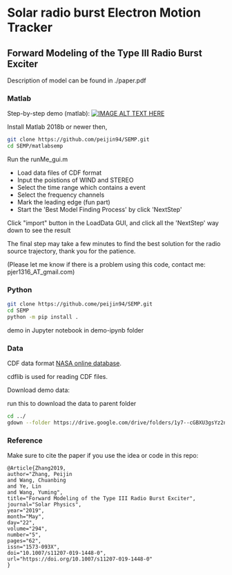 # **S**olar radio burst **E**lectron **M**otion **T**racker

## Forward Modeling of the Type III Radio Burst Exciter

Description of model can be found in ./paper.pdf



### Matlab

Step-by-step demo (matlab):
[![IMAGE ALT TEXT HERE](https://img.youtube.com/vi/p-Fkccnp0gQ/0.jpg)](https://www.youtube.com/watch?v=p-Fkccnp0gQ)

Install Matlab 2018b or newer then,

```bash
git clone https://github.com/peijin94/SEMP.git
cd SEMP/matlabsemp
```


Run the runMe_gui.m 

- Load data files of CDF format
- Input the poistions of WIND and STEREO
- Select the time range which contains a event
- Select the frequency channels
- Mark the leading edge (fun part)
- Start the 'Best Model Finding Process' by click 'NextStep'


Click "import" button in the LoadData GUI, and click all the 'NextStep' way down to see the result

The final step may take a few minutes to find the best solution for the radio source trajectory, thank you for the patience.

(Please let me know if there is a problem using this code, contact me: pjer1316_AT_gmail.com)


### Python

```bash
git clone https://github.come/peijin94/SEMP.git
cd SEMP
python -m pip install .
```
demo in Jupyter notebook in demo-ipynb folder


### Data

CDF data format [NASA online database](https://cdaweb.sci.gsfc.nasa.gov/index.html/).

cdflib is used for reading CDF files.

Download demo data:

run this to download the data to parent folder
```bash
cd ../  
gdown --folder https://drive.google.com/drive/folders/1y7--cGBXU3gsYz2nZ_kI_5plRAHQY4MO
```

### Reference

Make sure to cite the paper if you use the idea or code in this repo: 

```
@Article{Zhang2019,
author="Zhang, Peijin
and Wang, Chuanbing
and Ye, Lin
and Wang, Yuming",
title="Forward Modeling of the Type III Radio Burst Exciter",
journal="Solar Physics",
year="2019",
month="May",
day="22",
volume="294",
number="5",
pages="62",
issn="1573-093X",
doi="10.1007/s11207-019-1448-0",
url="https://doi.org/10.1007/s11207-019-1448-0"
}
```
